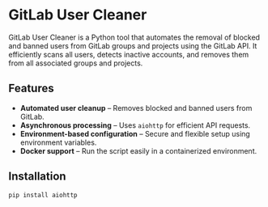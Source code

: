 # GitLab User Cleaner

GitLab User Cleaner is a Python tool that automates the removal of blocked and banned users from GitLab groups and projects using the GitLab API. It efficiently scans all users, detects inactive accounts, and removes them from all associated groups and projects.

## Features

- **Automated user cleanup** – Removes blocked and banned users from GitLab.
- **Asynchronous processing** – Uses `aiohttp` for efficient API requests.
- **Environment-based configuration** – Secure and flexible setup using environment variables.
- **Docker support** – Run the script easily in a containerized environment.

## Installation

```bash
pip install aiohttp

